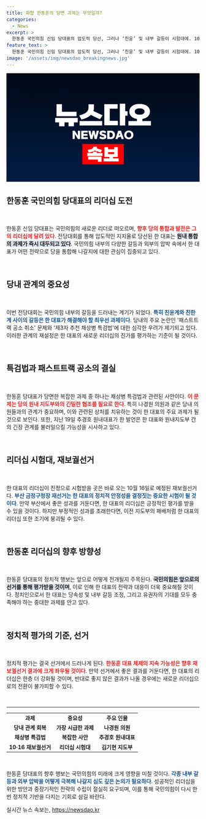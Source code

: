 ```yaml
---
title: 화합 한동훈의 당면 과제는 무엇일까?
categories:
  - News
excerpt: >
  한동훈 국민의힘 신임 당대표의 압도적 당선, 그러나 ‘친윤’ 및 내부 갈등이 시험대에. 10·16 재보선이 그의 리더십 검증의 첫 기회가 될 전망. 정권 재창출을 향한 그가 어떤 통합 전략을 펼칠지 주목받고 있다.
feature_text: >
  한동훈 국민의힘 신임 당대표의 압도적 당선, 그러나 ‘친윤’ 및 내부 갈등이 시험대에. 10·16 재보선이 그의 리더십 검증의 첫 기회가 될 전망. 정권 재창출을 향한 그가 어떤 통합 전략을 펼칠지 주목받고 있다.
image: '/assets/img/newsdao_breakingnews.jpg'
---
```


<p><img src="/assets/img/newsdao_breakingnews.jpg" alt="pcversion 속보" /></p>

<h2 data-ke-size="size26">한동훈 국민의힘 당대표의 리더십 도전</h2>

<p data-ke-size="size16">&nbsp;</p>

<p>한동훈 신임 당대표는 국민의힘의 새로운 리더로 떠오르며, <b><span style="color: #ee2323;">향후 당의 통합과 발전은 그의 리더십에 달려 있다</span></b>. 전당대회를 통해 압도적인 지지율로 당선된 한 대표는 <b><span style="background-color: #21538527;">원내 통합의 과제가 즉시 대두되고 있다</span></b>. 국민의힘 내부의 다양한 갈등과 외부의 압박 속에서 한 대표가 어떤 전략으로 당을 통합해 나갈지에 대한 관심이 집중되고 있다. </p>

<p data-ke-size="size16">&nbsp;</p>

<h2 data-ke-size="size26">당내 관계의 중요성</h2>

<p data-ke-size="size16">&nbsp;</p>

<p>이번 전당대회는 국민의힘 내부의 갈등을 드러내는 계기가 되었다. <b><span style="color: #1a5490;">특히 친윤계와 친한계 사이의 갈등은 한 대표가 해결해야 할 최우선 과제이다</span></b>. 당내의 주요 논란인 '패스트트랙 공소 취소' 문제와 '제3자 추천 채상병 특검법'에 대한 심각한 우려가 제기되고 있다. 이러한 관계의 재설정은 한 대표의 새로운 리더십의 진가를 평가하는 기준이 될 것이다.</p>

<p data-ke-size="size16">&nbsp;</p>

<h2 data-ke-size="size26">특검법과 패스트트랙 공소의 결실</h2>

<p data-ke-size="size16">&nbsp;</p>

<p>한동훈 당대표가 당면한 복잡한 과제 중 하나는 채상병 특검법과 관련된 사안이다. <b><span style="color: #ee2323;">이 문제는 당의 원내 지도부와의 긴밀한 협조를 필요로 한다</span></b>. 특히 나경원 의원과 같은 당내 의원들과의 관계가 중요하며, 이와 관련된 상처를 치유하는 것이 한 대표의 주요 과제가 될 것으로 보인다. 또한, 지난 19일 추경호 원내대표가 한 발언은 한 대표와 원내지도부 간의 긴장 관계를 불러일으킬 가능성을 시사하고 있다.</p>

<p data-ke-size="size16">&nbsp;</p>

<h2 data-ke-size="size26">리더십 시험대, 재보궐선거</h2>

<p data-ke-size="size16">&nbsp;</p>

<p>한 대표의 리더십이 진정으로 시험받을 곳은 바로 오는 10월 16일로 예정된 재보궐선거다. <b><span style="color: #1a5490;">부산 금정구청장 재선거는 한 대표의 정치적 안정성을 결정짓는 중요한 시험이 될 것이다</span></b>. 만약 부산에서 좋은 성과를 거둔다면, 한 대표의 리더십은 긍정적인 평가를 받을 수 있을 것이다. 하지만 부정적인 성과를 초래한다면, 이전 지도부의 패배처럼 한 대표의 리더십 또한 조기에 붕괴될 수 있다. </p>

<p data-ke-size="size16">&nbsp;</p>

<h2 data-ke-size="size26">한동훈 리더십의 향후 방향성</h2>

<p data-ke-size="size16">&nbsp;</p>

<p>한동훈 당대표의 정치적 행보는 앞으로 어떻게 전개될지 주목된다. <b><span style="background-color: #21538527;">국민의힘은 앞으로의 선거를 통해 평가받을 것이며</span></b>, 이로 인해 한 대표의 전략과 대응이 더욱 중요해질 것이다. 정치인으로서 한 대표는 당속성 및 내부 갈등 조정, 그리고 유권자의 기대를 모두 충족해야 하는 중대한 과제를 안고 있다.</p>

<p data-ke-size="size16">&nbsp;</p>

<h2 data-ke-size="size26">정치적 평가의 기준, 선거</h2>

<p data-ke-size="size16">&nbsp;</p>

<p>정치적 평가는 결국 선거에서 드러나게 된다. <b><span style="color: #ee2323;">한동훈 대표 체제의 지속 가능성은 향후 재보궐선거 결과에 크게 좌우될 것이다</span></b>. 만약 선거에서 좋은 결과를 거둔다면, 한 대표의 리더십은 한층 더 강화될 것이며, 반대로 좋지 않은 결과가 나올 경우에는 새로운 리더십으로의 전환이 불가피할 수 있다. </p>

<p data-ke-size="size16">&nbsp;</p> 

<hr />

<table style="width: 100%; border-collapse: collapse;">
  <tr>
    <td style="text-align: center; height: 17px;"><b>과제</b></td>
    <td style="text-align: center; height: 17px;"><b>중요성</b></td>
    <td style="text-align: center; height: 17px;"><b>주요 인물</b></td>
  </tr>
  <tr>
    <td style="text-align: center; height: 17px;"><b>당내 관계 회복</b></td>
    <td style="text-align: center; height: 17px;"><b>가장 시급한 과제</b></td>
    <td style="text-align: center; height: 17px;"><b>나경원 의원</b></td>
  </tr>
  <tr>
    <td style="text-align: center; height: 17px;"><b>채상병 특검법</b></td>
    <td style="text-align: center; height: 17px;"><b>복잡한 사안</b></td>
    <td style="text-align: center; height: 17px;"><b>추경호 원내대표</b></td>
  </tr>
  <tr>
    <td style="text-align: center; height: 17px;"><b>10·16 재보궐선거</b></td>
    <td style="text-align: center; height: 17px;"><b>리더십 시험대</b></td>
    <td style="text-align: center; height: 17px;"><b>김기현 지도부</b></td>
  </tr>
</table>

<p data-ke-size="size16">&nbsp;</p> 

<p>한동훈 당대표의 향후 행보는 국민의힘의 미래에 크게 영향을 미칠 것이다. <b><span style="color: #1a5490;">각종 내부 갈등과 외부 압박을 어떻게 극복해 나갈지 심도 깊은 논의가 필요하다</span></b>. 성공적인 리더십을 위한 방안과 중장기적인 전략의 수립이 절실히 요구되며, 이를 통해 국민의힘이 다시 한 번 정치적 기반을 다지는 기회로 삼길 바란다.</p>
실시간 뉴스 속보는, <a href="https://newsdao.kr" rel="dofollow">https://newsdao.kr</a>


